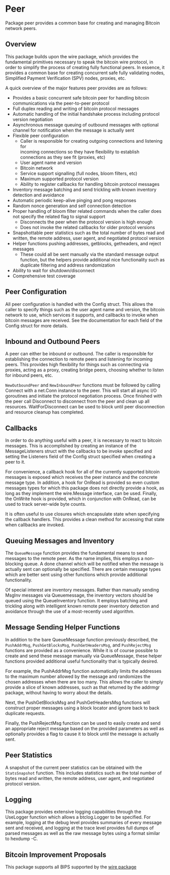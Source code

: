 # Peer

Package peer provides a common base for creating and managing Bitcoin network
peers.

## Overview

This package builds upon the wire package, which provides the fundamental
primitives necessary to speak the bitcoin wire protocol, in order to simplify
the process of creating fully functional peers.  In essence, it provides a
common base for creating concurrent safe fully validating nodes, Simplified
Payment Verification (SPV) nodes, proxies, etc.

A quick overview of the major features peer provides are as follows:

- Provides a basic concurrent safe bitcoin peer for handling bitcoin communications via the peer-to-peer protocol
- Full duplex reading and writing of bitcoin protocol messages
- Automatic handling of the initial handshake process including protocol version negotiation
- Asynchronous message queuing of outbound messages with optional channel for notification when the message is actually sent
- Flexible peer configuration
  - Caller is responsible for creating outgoing connections and listening for  
incoming connections so they have flexibility to establish connections as they see fit (proxies, etc)
  - User agent name and version
  - Bitcoin network
  - Service support signalling (full nodes, bloom filters, etc)
  - Maximum supported protocol version
  - Ability to register callbacks for handling bitcoin protocol messages
- Inventory message batching and send trickling with known inventory detection and avoidance
- Automatic periodic keep-alive pinging and pong responses
- Random nonce generation and self connection detection
- Proper handling of bloom filter related commands when the caller does not specify the related flag to signal support
  - Disconnects the peer when the protocol version is high enough
  - Does not invoke the related callbacks for older protocol versions
- Snapshottable peer statistics such as the total number of bytes read and
   written, the remote address, user agent, and negotiated protocol version
- Helper functions pushing addresses, getblocks, getheaders, and reject messages
  - These could all be sent manually via the standard message output function,
     but the helpers provide additional nice functionality such as duplicate
     filtering and address randomization
- Ability to wait for shutdown/disconnect
- Comprehensive test coverage

## Peer Configuration

All peer configuration is handled with the Config struct.  This allows the
caller to specify things such as the user agent name and version, the bitcoin
network to use, which services it supports, and callbacks to invoke when bitcoin
messages are received.  See the documentation for each field of the Config
struct for more details.

## Inbound and Outbound Peers

A peer can either be inbound or outbound.  The caller is responsible for
establishing the connection to remote peers and listening for incoming peers.
This provides high flexibility for things such as connecting via proxies, acting
as a proxy, creating bridge peers, choosing whether to listen for inbound peers,
etc.

`NewOutboundPeer` and `NewInboundPeer` functions must be followed by calling Connect
with a net.Conn instance to the peer.  This will start all async I/O goroutines
and initiate the protocol negotiation process.  Once finished with the peer call
Disconnect to disconnect from the peer and clean up all resources.
WaitForDisconnect can be used to block until peer disconnection and resource
cleanup has completed.

## Callbacks

In order to do anything useful with a peer, it is necessary to react to bitcoin
messages.  This is accomplished by creating an instance of the MessageListeners
struct with the callbacks to be invoke specified and setting the Listeners field
of the Config struct specified when creating a peer to it.

For convenience, a callback hook for all of the currently supported bitcoin
messages is exposed which receives the peer instance and the concrete message
type.  In addition, a hook for OnRead is provided so even custom messages types
for which this package does not directly provide a hook, as long as they
implement the wire.Message interface, can be used.  Finally, the OnWrite hook
is provided, which in conjunction with OnRead, can be used to track server-wide
byte counts.

It is often useful to use closures which encapsulate state when specifying the
callback handlers.  This provides a clean method for accessing that state when
callbacks are invoked.

## Queuing Messages and Inventory

The `QueueMessage` function provides the fundamental means to send messages to the
remote peer.  As the name implies, this employs a non-blocking queue.  A done
channel which will be notified when the message is actually sent can optionally
be specified.  There are certain message types which are better sent using other
functions which provide additional functionality.

Of special interest are inventory messages.  Rather than manually sending MsgInv
messages via Queuemessage, the inventory vectors should be queued using the
QueueInventory function.  It employs batching and trickling along with
intelligent known remote peer inventory detection and avoidance through the use
of a most-recently used algorithm.

## Message Sending Helper Functions

In addition to the bare QueueMessage function previously described, the
`PushAddrMsg`, `PushGetBlocksMsg`, `PushGetHeadersMsg`, and `PushRejectMsg` functions
are provided as a convenience.  While it is of course possible to create and
send these message manually via QueueMessage, these helper functions provided
additional useful functionality that is typically desired.

For example, the PushAddrMsg function automatically limits the addresses to the
maximum number allowed by the message and randomizes the chosen addresses when
there are too many.  This allows the caller to simply provide a slice of known
addresses, such as that returned by the addrmgr package, without having to worry
about the details.

Next, the PushGetBlocksMsg and PushGetHeadersMsg functions will construct proper
messages using a block locator and ignore back to back duplicate requests.

Finally, the PushRejectMsg function can be used to easily create and send an
appropriate reject message based on the provided parameters as well as
optionally provides a flag to cause it to block until the message is actually
sent.

## Peer Statistics

A snapshot of the current peer statistics can be obtained with the `StatsSnapshot`
function.  This includes statistics such as the total number of bytes read and
written, the remote address, user agent, and negotiated protocol version.

## Logging

This package provides extensive logging capabilities through the UseLogger
function which allows a btclog.Logger to be specified.  For example, logging at
the debug level provides summaries of every message sent and received, and
logging at the trace level provides full dumps of parsed messages as well as the
raw message bytes using a format similar to hexdump -C.

## Bitcoin Improvement Proposals

This package supports all BIPS supported by the [wire package](https://www.github.com/ilovelili/minos-bitcoin/wire)
